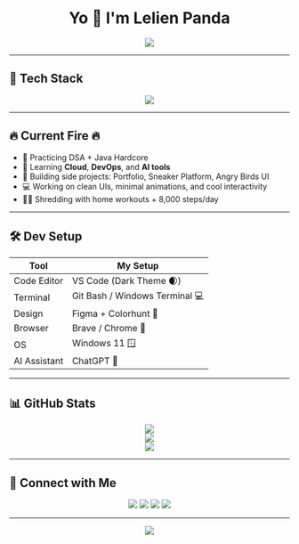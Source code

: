 <h1 align="center">
  Yo 👋 I'm Lelien Panda
</h1>

<p align="center">
  <img src="https://readme-typing-svg.herokuapp.com?font=Fira+Code&size=26&pause=1000&color=F75C7E&center=true&vCenter=true&multiline=true&width=600&height=100&lines=🚀+Full+Stack+Developer+in+the+Making;🔥+Frontend +dev+%7C+Backend+Builder;🧠+Learning+Java%2C+DSA%2C+Cloud%2C+AI;💪+Home+Workout+Warrior+%7C+8000+Steps+Daily;😎+UI%2FUX+%2B+Dev+vibes+only" />
</p>

---

## 🚀 Tech Stack

<p align="center">
  <img src="https://skillicons.dev/icons?i=html,css,js,react,nodejs,express,java,mysql,figma,git,github,vscode,aws&perline=8" />
</p>

---

## 🔥 Current Fire 🔥

- 🔁 Practicing DSA + Java Hardcore
- 🧠 Learning **Cloud**, **DevOps**, and **AI tools**
- 🎯 Building side projects: Portfolio, Sneaker Platform, Angry Birds UI
- 💻 Working on clean UIs, minimal animations, and cool interactivity
- 🏋️‍♂️ Shredding with home workouts + 8,000 steps/day

---

## 🛠️ Dev Setup

| Tool           | My Setup                            |
|----------------|--------------------------------------|
| Code Editor    | VS Code (Dark Theme 🌒)              |
| Terminal       | Git Bash / Windows Terminal 💻       |
| Design         | Figma + Colorhunt 🎨                 |
| Browser        | Brave / Chrome 🦁                    |
| OS             | Windows 11 🪟                        |
| AI Assistant   | ChatGPT 🤖                           |

---

## 📊 GitHub Stats

<p align="center">
  <img src="https://github-readme-stats.vercel.app/api?username=lelienpanda&show_icons=true&theme=tokyonight&hide=issues&hide_border=true" />
  <br>
  <img src="https://github-readme-streak-stats.herokuapp.com/?user=lelienpanda&theme=radical&hide_border=true" />
  <br>
  <img src="https://github-readme-stats.vercel.app/api/top-langs/?username=lelienpanda&layout=compact&theme=dracula&hide_border=true" />
</p>

---

## 🤝 Connect with Me

<p align="center">
  <a href="https://github.com/lelienpanda"><img src="https://skillicons.dev/icons?i=github" /></a>
  <a href="https://linkedin.com/in/your-link"><img src="https://skillicons.dev/icons?i=linkedin" /></a>
  <a href="mailto:your.email@example.com"><img src="https://img.shields.io/badge/Gmail-D14836?style=for-the-badge&logo=gmail&logoColor=white"/></a>
  <a href="https://www.instagram.com/your-insta"><img src="https://img.shields.io/badge/Instagram-E4405F?style=for-the-badge&logo=instagram&logoColor=white"/></a>
</p>

---

<p align="center">
  <img src="https://capsule-render.vercel.app/api?type=waving&color=gradient&height=140&section=footer"/>
</p>
